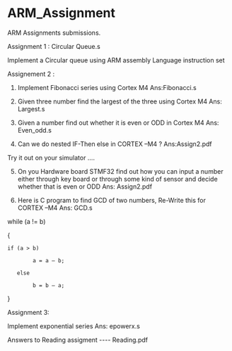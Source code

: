 # ARM_Assignment

ARM Assignments submissions.

Assignment 1 : Circular Queue.s

Implement a Circular queue using ARM assembly Language instruction set

Assignement 2 : 

1. Implement Fibonacci  series using Cortex M4 
Ans:Fibonacci.s

2. Given three number find the largest of the three using Cortex M4 
Ans: Largest.s

3.  Given a number find out whether it is even or ODD in Cortex M4 
Ans: Even_odd.s

4. Can we do nested IF-Then else in CORTEX –M4 ? 
Ans:Assign2.pdf

Try it out on your simulator ….

5.  On you Hardware board STMF32  find out how you can input a number either through key board or through some kind of sensor and decide whether that is even or ODD  Ans: Assign2.pdf

6. Here is C program to find GCD of two numbers, Re-Write this for CORTEX –M4 Ans: GCD.s

while (a != b)

 {

    if (a > b)

            a = a – b;

       else

            b = b – a;

}

Assignment 3:

Implement exponential series
Ans: epowerx.s

Answers to Reading assigment ---- Reading.pdf
